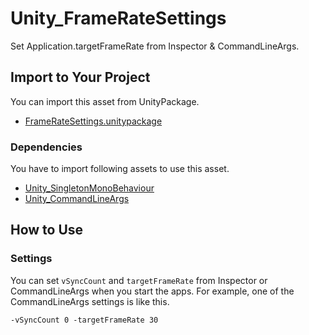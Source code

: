# Unity_FrameRateSettings

Set Application.targetFrameRate from Inspector &amp; CommandLineArgs.

## Import to Your Project

You can import this asset from UnityPackage.

- [FrameRateSettings.unitypackage](https://github.com/XJINE/Unity_FrameRateSettings/blob/master/FrameRateSettings.unitypackage)

### Dependencies

You have to import following assets to use this asset.

- [Unity_SingletonMonoBehaviour](https://github.com/XJINE/Unity_SingletonMonoBehaviour)
- [Unity_CommandLineArgs](https://github.com/XJINE/Unity_CommandLineArgs)

## How to Use

### Settings

You can set ```vSyncCount``` and ```targetFrameRate``` from Inspector or CommandLineArgs when you start the apps.
For example, one of the CommandLineArgs settings is like this.

```
-vSyncCount 0 -targetFrameRate 30
```